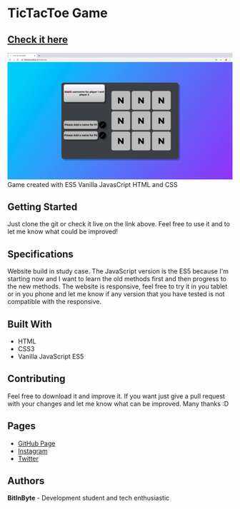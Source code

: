 # TicTacToe Game
## [Check it here](https://bitinbyte.github.io/TicTacToe/)
![Thumbnail](thumbnail.png)
Game created with ES5 Vanilla JavasCript HTML and CSS
## Getting Started
Just clone the git or check it live on the link above. Feel free to use it and to let me know what could be improved!
## Specifications
Website build in study case. The JavaScript version is the ES5 because I'm starting now and I want to learn the old methods first and then progress to the new methods. The website is responsive, feel free to try it in you tablet or in you phone and let me know if any version that you have tested is not compatible with the responsive.
## Built With
- HTML
- CSS3
- Vanilla JavaScript ES5
## Contributing
Feel free to download it and improve it. If you want just give a pull request with your changes and let me know what can be improved. Many thanks :D
## Pages
- [GitHub Page](https://github.com/BitInByte)
- [Instagram](https://www.instagram.com/bitinbyte/)
- [Twitter](https://twitter.com/BitInByte2)
## Authors
**BitInByte** - Development student and tech enthusiastic

